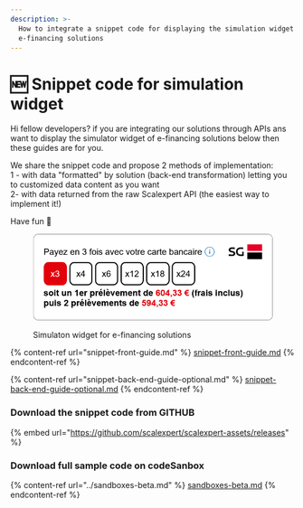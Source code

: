 ```yaml
---
description: >-
  How to integrate a snippet code for displaying the simulation widget for
  e-financing solutions
---
```


# 🆕 Snippet code for simulation widget

Hi fellow developers? if you are integrating our solutions through APIs ans want to display the simulator  widget of e-financing solutions below then these guides are for you.

We share the snippet code and propose 2 methods of implementation:\
1 - with data "formatted" by solution (back-end transformation) letting you to customized data content as you want\
2- with data returned from the raw Scalexpert API (the easiest way to implement it!)

Have fun :tada:

<figure><img src="../../../../.gitbook/assets/image (22).png" alt=""><figcaption><p>Simulaton widget for e-financing solutions</p></figcaption></figure>

{% content-ref url="snippet-front-guide.md" %}
[snippet-front-guide.md](snippet-front-guide.md)
{% endcontent-ref %}

{% content-ref url="snippet-back-end-guide-optional.md" %}
[snippet-back-end-guide-optional.md](snippet-back-end-guide-optional.md)
{% endcontent-ref %}

### Download the snippet code from GITHUB

{% embed url="https://github.com/scalexpert/scalexpert-assets/releases" %}

### Download full sample code on codeSanbox&#x20;

{% content-ref url="../sandboxes-beta.md" %}
[sandboxes-beta.md](../sandboxes-beta.md)
{% endcontent-ref %}
